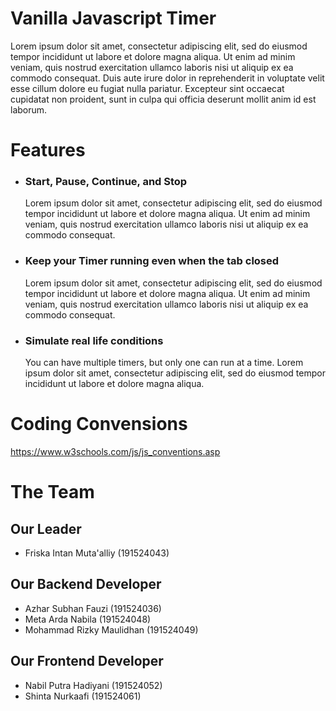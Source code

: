 # Vanilla Javascript Timer
Lorem ipsum dolor sit amet, consectetur adipiscing elit, sed do eiusmod tempor incididunt ut labore et dolore magna aliqua. Ut enim ad minim veniam, quis nostrud exercitation ullamco laboris nisi ut aliquip ex ea commodo consequat. Duis aute irure dolor in reprehenderit in voluptate velit esse cillum dolore eu fugiat nulla pariatur. Excepteur sint occaecat cupidatat non proident, sunt in culpa qui officia deserunt mollit anim id est laborum.


# Features
* ### Start, Pause, Continue, and Stop

    Lorem ipsum dolor sit amet, consectetur adipiscing elit, sed do eiusmod tempor incididunt ut labore et dolore magna aliqua. Ut enim ad minim veniam, quis nostrud exercitation ullamco laboris nisi ut aliquip ex ea commodo consequat. 

* ### Keep your Timer running even when the tab closed

    Lorem ipsum dolor sit amet, consectetur adipiscing elit, sed do eiusmod tempor incididunt ut labore et dolore magna aliqua. Ut enim ad minim veniam, quis nostrud exercitation ullamco laboris nisi ut aliquip ex ea commodo consequat. 

* ### Simulate real life conditions

    You can have multiple timers, but only one can run at a time.
    Lorem ipsum dolor sit amet, consectetur adipiscing elit, sed do eiusmod tempor incididunt ut labore et dolore magna aliqua.


# Coding Convensions
https://www.w3schools.com/js/js_conventions.asp


# The Team
## Our Leader

* Friska Intan Muta'alliy (191524043)

## Our Backend Developer
* Azhar Subhan Fauzi (191524036)
* Meta Arda Nabila (191524048)
* Mohammad Rizky Maulidhan (191524049)

## Our Frontend Developer
* Nabil Putra Hadiyani (191524052)
* Shinta Nurkaafi (191524061)
